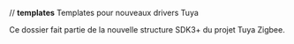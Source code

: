 // __templates__
Templates pour nouveaux drivers Tuya

Ce dossier fait partie de la nouvelle structure SDK3+ du projet Tuya Zigbee.
